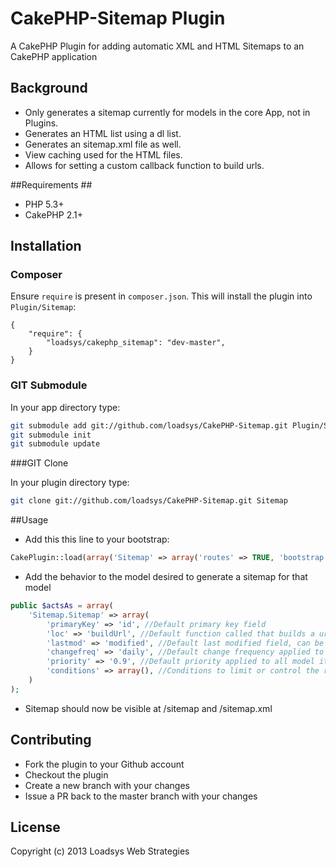 # CakePHP-Sitemap Plugin #

A CakePHP Plugin for adding automatic XML and HTML Sitemaps to an CakePHP application

## Background ##

* Only generates a sitemap currently for models in the core App, not in Plugins.
* Generates an HTML list using a dl list.
* Generates an sitemap.xml file as well.
* View caching used for the HTML files.
* Allows for setting a custom callback function to build urls.

##Requirements ##

* PHP 5.3+
* CakePHP 2.1+

## Installation ##

### Composer ###

Ensure `require` is present in `composer.json`. This will install the plugin into `Plugin/Sitemap`:

```
{
	"require": {
		"loadsys/cakephp_sitemap": "dev-master",
	}
}
```

### GIT Submodule ###

In your app directory type:

````bash
git submodule add git://github.com/loadsys/CakePHP-Sitemap.git Plugin/Sitemap
git submodule init
git submodule update
````

###GIT Clone

In your plugin directory type:

````bash
git clone git://github.com/loadsys/CakePHP-Sitemap.git Sitemap
````

##Usage

* Add this this line to your bootstrap:

````php
CakePlugin::load(array('Sitemap' => array('routes' => TRUE, 'bootstrap' => TRUE)));
````

* Add the behavior to the model desired to generate a sitemap for that model

````php
public $actsAs = array(
	'Sitemap.Sitemap' => array(
		'primaryKey' => 'id', //Default primary key field
		'loc' => 'buildUrl', //Default function called that builds a url, passes parameters (Model $Model, $primaryKey)
		'lastmod' => 'modified', //Default last modified field, can be set to FALSE if no field for this
		'changefreq' => 'daily', //Default change frequency applied to all model items of this type, can be set to FALSE to pass no value
		'priority' => '0.9', //Default priority applied to all model items of this type, can be set to FALSE to pass no value
		'conditions' => array(), //Conditions to limit or control the returned results for the sitemap
	)
);
````

* Sitemap should now be visible at /sitemap and /sitemap.xml

## Contributing

* Fork the plugin to your Github account
* Checkout the plugin
* Create a new branch with your changes
* Issue a PR back to the master branch with your changes

## License

Copyright (c) 2013 Loadsys Web Strategies